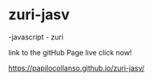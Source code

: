 # zuri-jasv
-javascript - zuri


link to the gitHub Page live click now!

https://papilocollanso.github.io/zuri-jasv/
